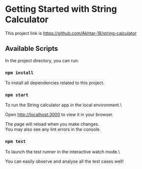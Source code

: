 # Getting Started with String Calculator

This project link is https://github.com/Akhtar-18/string-calculator

## Available Scripts

In the project directory, you can run:

### `npm install`

To install all dependencies related to this project.

### `npm start`

To run the String calculator app in the local environment.\

Open [http://localhost:3000](http://localhost:3000) to view it in your browser.

The page will reload when you make changes.\
You may also see any lint errors in the console.

### `npm test`

To launch the test runner in the interactive watch mode.\

You can easily observe and analyse all the test cases well!
